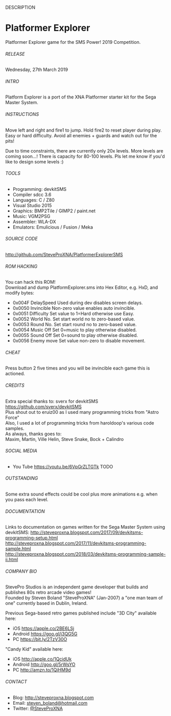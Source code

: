 DESCRIPTION
# Platformer Explorer
Platformer Explorer game for the SMS Power! 2019 Competition.

###### RELEASE
Wednesday, 27th March 2019

###### INTRO
Platform Explorer is a port of the XNA Platformer starter kit for the Sega Master System.

###### INSTRUCTIONS
Move left and right and fire1 to jump.  Hold fire2 to reset player during play.
Easy or hard difficulty.  Avoid all enemies + guards and watch out for the pits!

Due to time constraints, there are currently only 20x levels.  More levels are coming soon...!
There is capacity for 80-100 levels.  Pls let me know if you'd like to design some levels :)

###### TOOLS
- Programming:	devkitSMS
- Compiler		sdcc 3.6
- Languages:	C / Z80
- Visual Studio 2015
- Graphics:		BMP2Tile / GIMP2 / paint.net
- Music:		VGM2PSG
- Assembler:	WLA-DX
- Emulators:	Emulicious / Fusion / Meka

###### SOURCE CODE
http://github.com/SteveProXNA/PlatformerExplorerSMS

###### ROM HACKING
You can hack this ROM!  
Download and dump PlatformExplorer.sms into Hex Editor, e.g. HxD, and modify bytes:
- 0x004F	DelaySpeed	Used during dev disables screen delays.
- 0x0050	Invincible	Non-zero value enables auto invincible.
- 0x0051	Difficulty	Set value to 1=Hard otherwise use Easy.
- 0x0052	World No.	Set start world no to zero-based value.
- 0x0053	Round No.	Set start round no to zero-based value.
- 0x0054	Music Off	Set 0=music to play otherwise disabled.
- 0x0055	Sound Off	Set 0=sound to play otherwise disabled.
- 0x0056	Enemy move	Set value non-zero to disable movement.

###### CHEAT
Press button 2 five times and you will be invincible each game this is actioned.

###### CREDITS
Extra special thanks to: sverx for devkitSMS https://github.com/sverx/devkitSMS
<br />
Plus shout out to eruiz00 as I used many programming tricks from "Astro Force"
<br />
Also, I used a lot of programming tricks from haroldoop's various code samples.
<br />
As always, thanks goes to:
<br />
Maxim, Martin, Ville Helin, Steve Snake, Bock + Calindro

###### SOCIAL MEDIA
- You Tube https://youtu.be/6VpGrZLTGTk			TODO

###### OUTSTANDING
Some extra sound effects could be cool plus more animations e.g. when you pass each level.

###### DOCUMENTATION
Links to documentation on games written for the Sega Master System using devkitSMS:
http://steveproxna.blogspot.com/2017/09/devkitsms-programming-setup.html
<br />
http://steveproxna.blogspot.com/2017/11/devkitsms-programming-sample.html
<br />
http://steveproxna.blogspot.com/2018/03/devkitsms-programming-sample-ii.html
 
###### COMPANY BIO
StevePro Studios is an independent game developer that builds and publishes 80s retro arcade video games!
<br />
Founded by Steven Boland "SteveProXNA" (Jan-2007) a "one man team of one" currently based in Dublin, Ireland.

Previous Sega-based retro games published include
"3D City" available here:
- iOS		https://apple.co/2BE6LSj
- Android	https://goo.gl/j3QG5G
- PC		https://bit.ly/2TzV30O

"Candy Kid" available here:
- iOS		http://apple.co/1QcidUk
- Android	http://goo.gl/5rWsYO
- PC		http://amzn.to/1QiHM9d

###### CONTACT
- Blog:		http://steveproxna.blogspot.com
- Email:	steven_boland@hotmail.com
- Twitter:	[@SteveProXNA](http://twitter.com/SteveProXNA)
